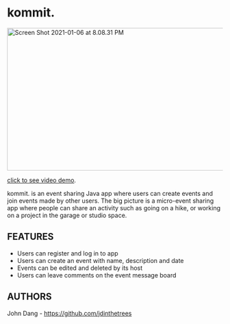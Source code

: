# kommit.

<a data-flickr-embed="true" href="https://www.flickr.com/photos/coolanticool/50808468273/in/dateposted/" title="Screen Shot 2021-01-06 at 8.08.31 PM"><img src="https://live.staticflickr.com/65535/50808468273_bc6c475c84_z.jpg" width="640" height="333" alt="Screen Shot 2021-01-06 at 8.08.31 PM"></a>

<a href="https://vimeo.com/497847994">click to see video demo</a>.

kommit. is an event sharing Java app where users can create events and join events made by other users. The big picture is a micro-event sharing app where people can share an activity such as going on a hike, or working on a project in the garage or studio space. 

## FEATURES
- Users can register and log in to app
- Users can create an event with name, description and date
- Events can be edited and deleted by its host
- Users can leave comments on the event message board


## AUTHORS
John Dang - https://github.com/jdinthetrees  
 


